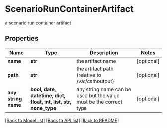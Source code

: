 # ScenarioRunContainerArtifact

a scenario run container artifact

## Properties
Name | Type | Description | Notes
------------ | ------------- | ------------- | -------------
**name** | **str** | the artifact name | [optional] 
**path** | **str** | the artifact path (relative to /var/csmoutput) | [optional] 
**any string name** | **bool, date, datetime, dict, float, int, list, str, none_type** | any string name can be used but the value must be the correct type | [optional]

[[Back to Model list]](../README.md#documentation-for-models) [[Back to API list]](../README.md#documentation-for-api-endpoints) [[Back to README]](../README.md)


